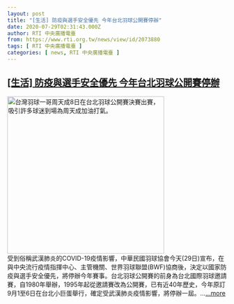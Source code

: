 ```yaml
---
layout: post
title: "[生活] 防疫與選手安全優先 今年台北羽球公開賽停辦"
date: 2020-07-29T02:31:43.000Z
author: RTI 中央廣播電臺
from: https://www.rti.org.tw/news/view/id/2073880
tags: [ RTI 中央廣播電臺 ]
categories: [ news, RTI 中央廣播電臺 ]
---
```

<!--1595989903000-->
[[生活] 防疫與選手安全優先 今年台北羽球公開賽停辦](https://www.rti.org.tw/news/view/id/2073880)
------

<div>
<img src="https://static.rti.org.tw/assets/thumbnails/2019/09/08/20190908000122M.jpg" width="360" alt="台灣羽球一哥周天成8日在台北羽球公開賽決賽出賽，吸引許多球迷到場為周天成加油打氣。" title="台灣羽球一哥周天成8日在台北羽球公開賽決賽出賽，吸引許多球迷到場為周天成加油打氣。"><br>受到俗稱武漢肺炎的COVID-19疫情影響，中華民國羽球協會今天(29日)宣布，在與中央流行疫情指揮中心、主管機關、世界羽球聯盟(BWF)協商後，決定以國家防疫與選手安全優先，將停辦今年賽事。台北羽球公開賽的前身為台北國際羽球邀請賽，自1980年舉辦，1995年起從邀請賽改為公開賽，已有近40年歷史，今年原訂9月1至6日在台北小巨蛋舉行，確定受武漢肺炎疫情影響，將停辦一屆。...<a target="_blank" href="https://www.rti.org.tw/news/view/id/2073880">...more</a>
</div>
